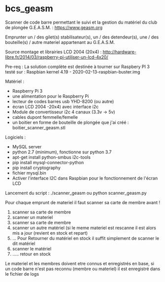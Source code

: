 # bcs_geasm

Scanner de code barre permettant le suivi et la gestion du matériel du club de plongée G.E.A.S.M. : https://www.geasm.org

Emprunter un / des gilet(s) stabilisateur(s), un / des detendeur(s), une / des bouteille(s) / autre materiel appartenant au G.E.A.S.M.

Source montage et librairies LCD 2004 (20x4) : http://hardware-libre.fr/2014/03/raspberry-pi-utiliser-un-lcd-4x20/

Pre-req : La solution complète est destinée à tourner sur Raspbery PI 3
testé sur : Raspbian kernel 4.19 - 2020-02-13-raspbian-buster.img

Matériel :
- Raspberry Pi 3
- une alimentation pour le Raspberry Pi
- lecteur de codes barres usb YHD-8200 (ou autre)
- écran LCD 2004 -20x4) avec interface i2c
- Module de convertisseur i2c 4 canaux (3.3v -> 5v)
- cables dupont femmelle/femelle
- un boitier en forme de bouteille de plongée que j'ai créé : boitier_scanner_geasm.stl

Logiciels :
- MySQL server 
- python 2.7 (minimum), fonctionne sur python 3.7
- apt-get install python-smbus i2c-tools
- pip install mysql-connector-python
- pip install cryptography
- fichier mysql.bin
- Activer l'interface I2C dans Raspbian pour le fonctionnement de l'écran LCD

Lancement du script : ./scanner_geasm ou python scanner_geasm.py

Pour chaque emprunt de materiel il faut scanner sa carte de membre avant !
  1) scanner sa carte de membre
  2) scanner un materiel
  3) scanner sa carte de membre
  4) scanner un autre matériel (si le meme materiel est rescanne il est alors mis 
     a jour (revient en stock et repart)
  5) ...
Pour Retourner du matériel en stock il suffit simplement de scanner le dit matériel
  1) scanner le matériel
  2) ..... retour en stock

Le materiel et les membres doivent etre connus et enregistrés en base, si un code barre n'est pas reconnu (membre ou materiel) il est enregistré dans le fichier de logs
